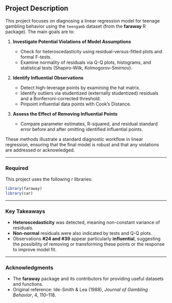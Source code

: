 ## Project Description

This project focuses on diagnosing a linear regression model for teenage gambling behavior using the `teengamb` dataset (from the **faraway** R package). The main goals are to:

1. **Investigate Potential Violations of Model Assumptions**  
   - Check for heteroscedasticity using residual-versus-fitted plots and formal F-tests.  
   - Examine normality of residuals via Q-Q plots, histograms, and statistical tests (Shapiro-Wilk, Kolmogorov-Smirnov).  

2. **Identify Influential Observations**  
   - Detect high-leverage points by examining the hat matrix.  
   - Identify outliers via studentized (externally studentized) residuals and a Bonferroni-corrected threshold.  
   - Pinpoint influential data points with Cook’s Distance.  

3. **Assess the Effect of Removing Influential Points**  
   - Compare parameter estimates, R-squared, and residual standard error before and after omitting identified influential points.  

These methods illustrate a standard diagnostic workflow in linear regression, ensuring that the final model is robust and that any violations are addressed or acknowledged.  

---

### Required

This project uses the following r libraries:

   ```r
   library(faraway)
   library(car)
   ```

---

### Key Takeaways

- **Heteroscedasticity** was detected, meaning non-constant variance of residuals.  
- **Non-normal** residuals were also indicated by tests and Q-Q plots.  
- Observations **#24 and #39** appear particularly **influential**, suggesting the possibility of removing or transforming these points or the response to improve model fit.

---

### Acknowledgments

- The **faraway** package and its contributors for providing useful datasets and functions.  
- Original reference: Ide-Smith & Lea (1988), *Journal of Gambling Behavior*, 4, 110–118.

